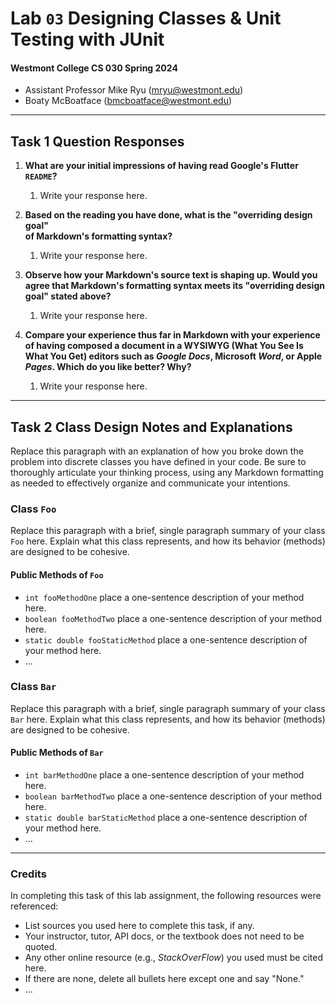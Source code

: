 # Lab `03` Designing Classes & Unit Testing with JUnit

#### Westmont College CS 030 Spring 2024  
 * Assistant Professor Mike Ryu (mryu@westmont.edu)  
 * Boaty McBoatface (bmcboatface@westmont.edu)  

---

## Task 1 Question Responses 

   1. **What are your initial impressions of having read Google's Flutter `README`?**  
      1. Write your response here.  

   2. **Based on the reading you have done, what is the "overriding design goal"  
       of Markdown's formatting syntax?**  
      1. Write your response here.

   3. **Observe how your Markdown's source text is shaping up. Would you agree that
    Markdown's formatting syntax meets its "overriding design goal" stated above?**  
      1. Write your response here.

   4. **Compare your experience thus far in Markdown with your experience of having 
     composed a document in a WYSIWYG (What You See Is What You Get) editors such as
     _Google Docs_, Microsoft _Word_, or Apple _Pages_. Which do you like better? Why?**  
      1. Write your response here.

---

## Task 2 Class Design Notes and Explanations

Replace this paragraph with an explanation of how you broke down the problem into 
discrete classes you have defined in your code. Be sure to thoroughly articulate 
your thinking process, using any Markdown formatting as needed to effectively 
organize and communicate your intentions.

### Class `Foo`

Replace this paragraph with a brief, single paragraph summary of your class `Foo` here. 
Explain what this class represents, and how its behavior (methods) are designed to be cohesive.

#### Public Methods of `Foo`
  * `int fooMethodOne` place a one-sentence description of your method here. 
  * `boolean fooMethodTwo` place a one-sentence description of your method here.
  * `static double fooStaticMethod` place a one-sentence description of your method here.
  * ...

### Class `Bar`

Replace this paragraph with a brief, single paragraph summary of your class `Bar` here.
Explain what this class represents, and how its behavior (methods) are designed to be cohesive.

#### Public Methods of `Bar`

  * `int barMethodOne` place a one-sentence description of your method here.
  * `boolean barMethodTwo` place a one-sentence description of your method here.
  * `static double barStaticMethod` place a one-sentence description of your method here.
  * ...

---

### Credits

In completing this task of this lab assignment, the following resources were referenced:

  * List sources you used here to complete this task, if any.
  * Your instructor, tutor, API docs, or the textbook does not need to be quoted.
  * Any other online resource (e.g., _StackOverFlow_) you used must be cited here.
  * If there are none, delete all bullets here except one and say "None."
  * ...

